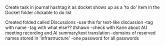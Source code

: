 
Create task in journal
hashtag it as docket
shows up as a 'to do' item in the Docket folder
clickable to do list

Created folded called Discussions
-use this for text-like discussion
-tag with name 
-tag with what else?? #shawn
-check with Karie about AU meeting recording and AI summary/text translation
-domains of reserved names stored in 'infrastructure'
-one password for all passwords
